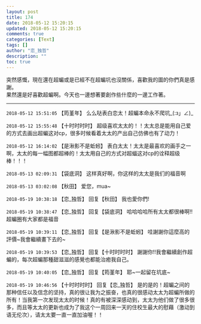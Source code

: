 ```yaml
---
layout: post
title: 174
date: 2018-05-12 15:20:15
updated: 2018-05-12 15:20:15
comments: true
categories: [Text]
tags: []
author: "恋_独哲"
description: ""
toc: true
---
```


<p dir="ltr"  >突然感慨，現在還在超蝙或是已經不在超蝙坑也沒關係，喜歡我的圖的你們真是感謝。<br />果然還是好喜歡超蝙啊。今天也一邊想著要創作些什麼的一邊工作著。</p>

---

`2018-05-12 15:51:05` 【筠堇年】 么么哒表白恋太！超蝙本命永不爬坑\_(:з」∠)\_

`2018-05-12 15:55:48` 【十时时时时】 超级喜欢太太的！！太太总是能用自己爱的方式去画出超蝙这对cp，很多时候看着太太的产出自己仿佛也有了动力！

`2018-05-12 16:14:02` 【是湫影不是蚯蚓】 表白太太！太太是最喜欢的画手之一啊，太太的每一幅图都超棒的！太太用自己的方式对超蝠这对cp的诠释超级棒！！！

`2018-05-13 02:09:31` 【袋底洞】 这样真好啊，你这样的太太是我们的福音啊

`2018-05-13 03:02:08` 【秋田】 爱您，mua~

`2018-05-19 10:38:18` 【恋\_独哲】 回复【秋田】 我也愛你們!

`2018-05-19 10:38:47` 【恋\_独哲】 回复【袋底洞】 哈哈哈哈所有太太都很棒啊!!超蝙圈有大家都是福音

`2018-05-19 10:39:11` 【恋\_独哲】 回复【是湫影不是蚯蚓】 哇謝謝你這麼高的評價~我會繼續畫下去的~

`2018-05-19 10:39:53` 【恋\_独哲】 回复【十时时时时】 謝謝你!!我會繼續創作超蝙的，每次超蝙那種甜滋滋的感覺也都能治癒我自己。

`2018-05-19 10:40:05` 【恋\_独哲】 回复【筠堇年】 耶~一起留在坑底~

`2018-05-19 10:46:56` 【十时时时时】 回复【恋\_独哲】 是的是的！超蝙之间的那种信任以及信念的坚持，真的很让我为之振奋，也真的很感动太太为超蝙所做的所有！当我第一次发现太太的时候！真的有被深深感动到，太太为他们做了很多很多，而且等太太的更新也成为了我这个一周回来一天的住校生最大的慰藉（激动到语无伦次），请太太要一直一直加油喔！！
